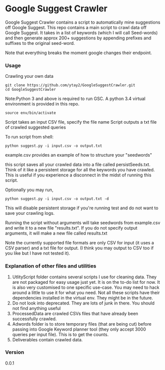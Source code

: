 # Google Suggest Crawler

Google Suggest Crawler contains a script to automatically mine suggestions off Google Suggest. This repo contains a main script to crawl data off Google Suggest. It takes in a list of keywords (which I will call Seed-words) and then generate approx 200+ suggestions by appending prefixes and suffixes to the original seed-word.

Note that everything breaks the moment google changes their endpoint. 

### Usage
Crawling your own data

```
git clone https://github.com/ytay2/GoogleSuggestCrawler.git
cd GoogleSuggestCrawler
```

Note:Python 3 and above is required to run GSC.
A python 3.4 virtual environment is provided in this repo.
```
source env/bin/activate
```

Script takes an input CSV file, specify the file name
Script outputs a txt file of crawled suggested queries

To run script from shell:

```
python suggest.py -i input.csv -o output.txt
```
example.csv provides an example of how to structure your "seedwords"

this script saves all your crawled data into a file called persistSeeds.txt. Think of it like a persistent storage for all the keywords you have crawled. This is useful if you experience a
disconnect in the midst of running this script. 

Optionally you may run,
```
python suggest.py -i input.csv -o output.txt -d
```
This will disable persistent storage if you're running test and do not want to save your crawling logs.

Running the script without arguments will take seedwords from example.csv and write it to a new file "results.txt". If you do not specify output arguments, it will make a new file called results.txt

Note the currently supported file formats are only CSV for input (it uses a CSV parser) and a txt file for output. (I think you may output to CSV too if you like but I have not tested it).

### Explanation of other files and utilities
1. UtlityScript folder contains several scripts I use for cleaning data. They are not packaged for easy usage just yet. It is on the to-do list for now. It is also very customised to one specific use-case. You may need to hack around a little to use it for what you need. Not all these scripts have their dependencies installed in the virtual env. They might be in the future. 
2. Do not look into deprecated. They are lots of junk in there. You should not find anything useful
3. ProcessedData are crawled CSVs files that have already been successfully crawled.
4. Adwords folder is to store temporary files (that are being cut) before passing into Google Keyword planner tool (they only accept 3000 queries per input file). This is to get the counts. 
5. Deliverables contain crawled data. 

### Version
0.0.1

